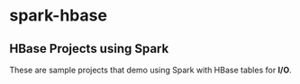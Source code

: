 spark-hbase
=====
## HBase Projects using Spark

These are sample projects that demo using Spark with HBase tables for **I/O**.

